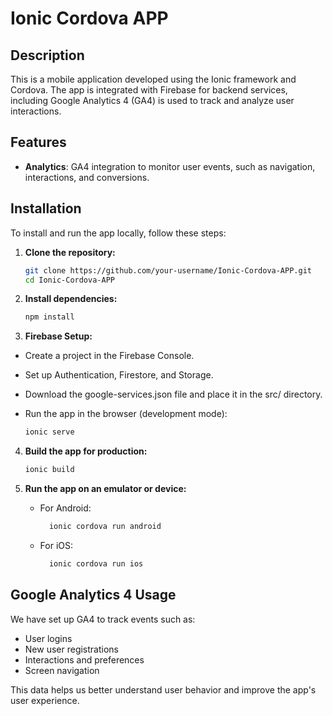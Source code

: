 # Ionic Cordova APP

## Description
This is a mobile application developed using the Ionic framework and Cordova. The app is integrated with Firebase for backend services, including Google Analytics 4 (GA4) is used to track and analyze user interactions.

## Features

- **Analytics**: GA4 integration to monitor user events, such as navigation, interactions, and conversions.

## Installation
To install and run the app locally, follow these steps:

1. **Clone the repository:**

   ```bash
   git clone https://github.com/your-username/Ionic-Cordova-APP.git
   cd Ionic-Cordova-APP

2. **Install dependencies:**

    ```bash
    npm install

3. **Firebase Setup:**

- Create a project in the Firebase Console.
- Set up Authentication, Firestore, and Storage.
- Download the google-services.json file and place it in the src/ directory.
- Run the app in the browser (development mode):

   ```bash
  ionic serve

4. **Build the app for production:**

     ```bash
    ionic build

5. **Run the app on an emulator or device:**

    - For Android:
    
        ```bash
          ionic cordova run android
        
    - For iOS:
    
        ```bash
          ionic cordova run ios
    
## Google Analytics 4 Usage
We have set up GA4 to track events such as:

- User logins
- New user registrations
- Interactions and preferences
- Screen navigation
  
This data helps us better understand user behavior and improve the app's user experience.
